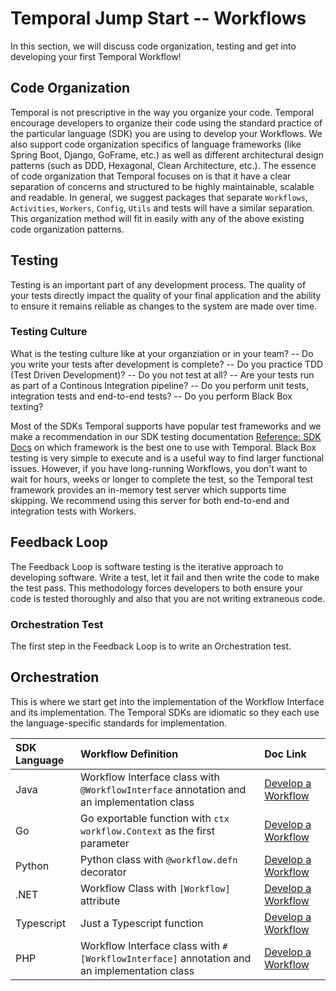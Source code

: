 # Temporal Jump Start -- Workflows
In this section, we will discuss code organization, testing and get into developing your first Temporal Workflow!

## Code Organization
Temporal is not prescriptive in the way you organize your code. Temporal encourage developers to organize their code using the standard practice of the particular language (SDK) you are using to develop your Workflows. We also support code organization specifics of language frameworks (like Spring Boot, Django, GoFrame, etc.) as well as different architectural design patterns (such as DDD, Hexagonal, Clean Architecture, etc.). The essence of code organization that Temporal focuses on is that it have a clear separation of concerns and structured to be highly maintainable, scalable and readable. In general, we suggest packages that separate ```Workflows```, ```Activities```, ```Workers```, ```Config```, ```Utils``` and tests will have a similar separation. This organization method will fit in easily with any of the above existing code organization patterns.

## Testing
Testing is an important part of any development process. The quality of your tests directly impact the quality of your final application and the ability to ensure it remains reliable as changes to the system are made over time. 

### Testing Culture
What is the testing culture like at your organziation or in your team? 
    -- Do you write your tests after development is complete? 
    -- Do you practice TDD (Test Driven Development)? 
    -- Do you not test at all? 
    -- Are your tests run as part of a Continous Integration pipeline?
    -- Do you perform unit tests, integration tests and end-to-end tests?
    -- Do you perform Black Box texting?

Most of the SDKs Temporal supports have popular test frameworks and we make a recommendation in our SDK testing documentation [Reference: SDK Docs](https://docs.temporal.io/develop/) on which framework is the best one to use with Temporal. Black Box testing is very simple to execute and is a useful way to find larger functional issues.  However, if you have long-running Workflows, you don't want to wait for hours, weeks or longer to complete the test, so the Temporal test framework provides an in-memory test server which supports time skipping. We recommend using this server for both end-to-end and integration tests with Workers.


## Feedback Loop
The Feedback Loop is software testing is the iterative approach to developing software. Write a test, let it fail and then write the code to make the test pass. This methodology forces developers to both ensure your code is tested thoroughly and also that you are not writing extraneous code.

### Orchestration Test
The first step in the Feedback Loop is to write an Orchestration test.

## Orchestration
This is where we start get into the implementation of the Workflow Interface and its implementation. The Temporal SDKs are idiomatic so they each use the language-specific standards for implementation.  

| SDK Language | Workflow Definition | Doc Link |
| :------------ | :------------------- | :------- |
| Java         | Workflow Interface class with ```@WorkflowInterface``` annotation and an implementation class | [Develop a Workflow](https://docs.temporal.io/develop/java/core-application#develop-workflows) |
| Go           | Go exportable function with ```ctx workflow.Context``` as the first parameter | [Develop a Workflow](https://docs.temporal.io/develop/go/core-application#develop-workflows) |
| Python       | Python class with ```@workflow.defn``` decorator | [Develop a Workflow](https://docs.temporal.io/develop/python/core-application#develop-workflows) |
| .NET         | Workflow Class with ```[Workflow]``` attribute | [Develop a Workflow](https://docs.temporal.io/develop/dotnet/core-application#develop-workflow) |
| Typescript   | Just a Typescript function | [Develop a Workflow](https://docs.temporal.io/develop/typescript/core-application#develop-workflows) |
| PHP          | Workflow Interface class with ```#[WorkflowInterface]``` annotation and an implementation class | [Develop a Workflow](https://docs.temporal.io/develop/php/core-application#develop-workflows) |






